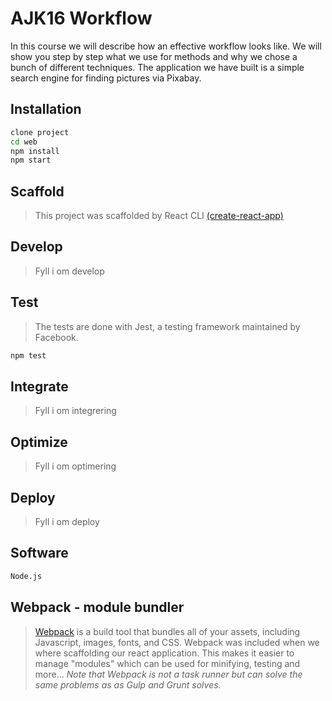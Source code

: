 # AJK16 Workflow


In this course we will describe how an effective workflow looks like. We will show you step by step what we use for methods and why we chose a bunch of different techniques. The application we have built is a simple search engine for finding pictures via Pixabay.

## Installation
```sh
clone project
cd web
npm install
npm start
```

## Scaffold
> This project was scaffolded by React CLI [(create-react-app)](https://github.com/facebookincubator/create-react-app)

## Develop
> Fyll i om develop

## Test
> The tests are done with Jest, a testing framework maintained by Facebook.
```sh
npm test
```

## Integrate
> Fyll i om integrering

## Optimize
> Fyll i om optimering

## Deploy
> Fyll i om deploy


## Software
```sh
Node.js
```

## Webpack - module bundler
> [Webpack](https://github.com/webpack/webpack) is a build tool that bundles all of your assets, including Javascript, images, fonts, and CSS. Webpack was included when we where scaffolding our react application. This makes it easier to manage "modules" which can be used for minifying, testing and more... <i>Note that Webpack is not a task runner but can solve the same problems as as Gulp and Grunt solves. </i>
